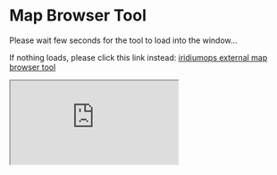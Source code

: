 # Map Browser Tool

Please wait few seconds for the tool to load into the window...

If nothing loads, please click this link instead: <a href="https://iridiumops.serv00.net/map/">iridiumops external map browser tool</a>

<iframe src="https://iridiumops.serv00.net/map/" id="iframe" class="iframe_full" style="" allow="clipboard-write self https://iridiumops.serv00.net/map/">Iframe page failed to load. Please open the page directly <a href="https://iridiumops.serv00.net/map/">iridiumops external map browser tool</a></iframe>